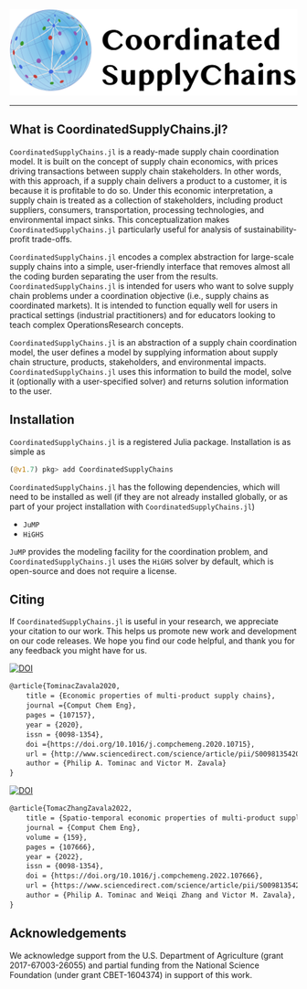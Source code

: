 ![Logo](assets/CSCLogo.png)

---

## What is CoordinatedSupplyChains.jl?

`CoordinatedSupplyChains.jl` is a ready-made supply chain coordination model. It is built on the concept of supply chain economics, with prices driving transactions between supply chain stakeholders. In other words, with this approach, if a supply chain delivers a product to a customer, it is because it is profitable to do so. Under this economic interpretation, a supply chain is treated as a collection of stakeholders, including product suppliers, consumers, transportation, processing technologies, and environmental impact sinks. This conceptualization makes `CoordinatedSupplyChains.jl` particularly useful for analysis of sustainability-profit trade-offs.

`CoordinatedSupplyChains.jl` encodes a complex abstraction for large-scale supply chains into a simple, user-friendly interface that removes almost all the coding burden separating the user from the results. `CoordinatedSupplyChains.jl` is intended for users who want to solve supply chain problems under a coordination objective (i.e., supply chains as coordinated markets). It is intended to function equally well for users in practical settings (industrial practitioners) and for educators looking to teach complex OperationsResearch concepts.

`CoordinatedSupplyChains.jl` is an abstraction of a supply chain coordination model, the user defines a model by supplying information about supply chain structure, products, stakeholders, and environmental impacts. `CoordinatedSupplyChains.jl` uses this information to build the model, solve it (optionally with a user-specified solver) and returns solution information to the user.

## Installation

`CoordinatedSupplyChains.jl` is a registered Julia package. Installation is as simple as
```julia
(@v1.7) pkg> add CoordinatedSupplyChains
```

`CoordinatedSupplyChains.jl` has the following dependencies, which will need to be installed as well (if they are not already installed globally, or as part of your project installation with `CoordinatedSupplyChains.jl`)
- `JuMP`
- `HiGHS`

`JuMP` provides the modeling facility for the coordination problem, and `CoordinatedSupplyChains.jl` uses the `HiGHS` solver by default, which is open-source and does not require a license.


## Citing

If `CoordinatedSupplyChains.jl` is useful in your research, we appreciate your citation to our work. This helps us promote new work and development on our code releases. We hope you find our code helpful, and thank you for any feedback you might have for us.

[![DOI](https://img.shields.io/badge/DOI-Elsevier-orange)](https://doi.org/10.1016/j.compchemeng.2020.107157)
```latex
@article{TominacZavala2020,
	title = {Economic properties of multi-product supply chains},
	journal ={Comput Chem Eng},
	pages = {107157},
	year = {2020},
	issn = {0098-1354},
	doi ={https://doi.org/10.1016/j.compchemeng.2020.10715},
	url = {http://www.sciencedirect.com/science/article/pii/S0098135420305810},
	author = {Philip A. Tominac and Victor M. Zavala}
}
```

[![DOI](https://img.shields.io/badge/DOI-Elsevier-orange)](https://doi.org/10.1016/j.compchemeng.2022.107666)
```latex
@article{TomacZhangZavala2022,
	title = {Spatio-temporal economic properties of multi-product supply chains},
	journal = {Comput Chem Eng},
	volume = {159},
	pages = {107666},
	year = {2022},
	issn = {0098-1354},
	doi = {https://doi.org/10.1016/j.compchemeng.2022.107666},
	url = {https://www.sciencedirect.com/science/article/pii/S0098135422000114},
	author = {Philip A. Tominac and Weiqi Zhang and Victor M. Zavala},
}
```

## Acknowledgements

We acknowledge support from the U.S. Department of Agriculture (grant 2017-67003-26055) and partial funding from the National Science Foundation (under grant CBET-1604374) in support of this work.